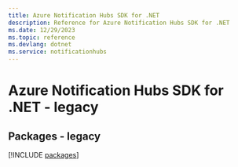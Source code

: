 ```yaml
---
title: Azure Notification Hubs SDK for .NET
description: Reference for Azure Notification Hubs SDK for .NET
ms.date: 12/29/2023
ms.topic: reference
ms.devlang: dotnet
ms.service: notificationhubs
---
```

# Azure Notification Hubs SDK for .NET - legacy
## Packages - legacy
[!INCLUDE [packages](notification-hubs-index.md)]
